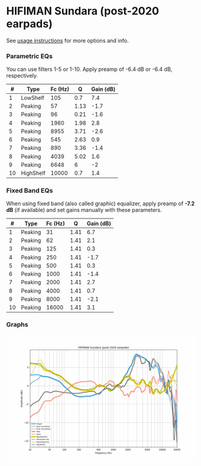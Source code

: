 # HIFIMAN Sundara (post-2020 earpads)
See [usage instructions](https://github.com/jaakkopasanen/AutoEq#usage) for more options and info.

### Parametric EQs
You can use filters 1-5 or 1-10. Apply preamp of -6.4 dB or -6.4 dB, respectively.

|   # | Type      |   Fc (Hz) |    Q |   Gain (dB) |
|-----|-----------|-----------|------|-------------|
|   1 | LowShelf  |       105 | 0.7  |         7.4 |
|   2 | Peaking   |        57 | 1.13 |        -1.7 |
|   3 | Peaking   |        96 | 0.21 |        -1.6 |
|   4 | Peaking   |      1960 | 1.98 |         2.8 |
|   5 | Peaking   |      8955 | 3.71 |        -2.6 |
|   6 | Peaking   |       545 | 2.63 |         0.9 |
|   7 | Peaking   |       890 | 3.36 |        -1.4 |
|   8 | Peaking   |      4039 | 5.02 |         1.6 |
|   9 | Peaking   |      6648 | 6    |        -2   |
|  10 | HighShelf |     10000 | 0.7  |         1.4 |

### Fixed Band EQs
When using fixed band (also called graphic) equalizer, apply preamp of **-7.2 dB** (if available) and set gains manually with these parameters.

|   # | Type    |   Fc (Hz) |    Q |   Gain (dB) |
|-----|---------|-----------|------|-------------|
|   1 | Peaking |        31 | 1.41 |         6.7 |
|   2 | Peaking |        62 | 1.41 |         2.1 |
|   3 | Peaking |       125 | 1.41 |         0.3 |
|   4 | Peaking |       250 | 1.41 |        -1.7 |
|   5 | Peaking |       500 | 1.41 |         0.3 |
|   6 | Peaking |      1000 | 1.41 |        -1.4 |
|   7 | Peaking |      2000 | 1.41 |         2.7 |
|   8 | Peaking |      4000 | 1.41 |         0.7 |
|   9 | Peaking |      8000 | 1.41 |        -2.1 |
|  10 | Peaking |     16000 | 1.41 |         3.1 |

### Graphs
![](./HIFIMAN%20Sundara%20(post-2020%20earpads).png)
